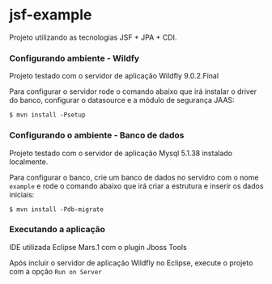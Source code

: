 # jsf-example
Projeto utilizando as tecnologias JSF + JPA + CDI.

### Configurando ambiente - Wildfy

Projeto testado com o servidor de aplicação Wildfly 9.0.2.Final

Para configurar o servidor rode o comando abaixo que irá instalar o driver do banco, configurar o datasource e a módulo de segurança JAAS:
```
$ mvn install -Psetup
```

### Configurando o ambiente - Banco de dados

Projeto testado com o servidor de aplicação Mysql 5.1.38 instalado localmente.

Para configurar o banco, crie um banco de dados no servidro com o nome ```example``` e rode o comando abaixo que irá criar a estrutura e inserir os dados iniciais:
```
$ mvn install -Pdb-migrate
```

### Executando a aplicação

IDE utilizada Eclipse Mars.1 com o plugin Jboss Tools

Após incluir o servidor de aplicação Wildfly no Eclipse, execute o projeto com a opção ```Run on Server```
